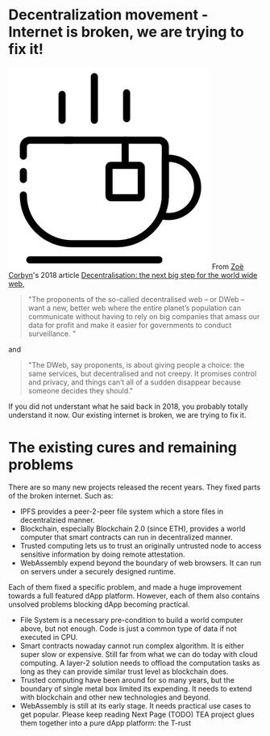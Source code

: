 # Decentralization movement - Internet is broken, we are trying to fix it!
![tea](/res/tea1.svg)
From [Zoë Corbyn](https://www.theguardian.com/profile/zoe-corbyn)'s 2018 article [Decentralisation: the next big step for the world wide web](https://www.theguardian.com/technology/2018/sep/08/decentralisation-next-big-step-for-the-world-wide-web-dweb-data-internet-censorship-brewster-kahle), 
>"The proponents of the so-called decentralised web – or DWeb – want a new, better web where the entire planet’s population can communicate without having to rely on big companies that amass our data for profit and make it easier for governments to conduct surveillance. "

and 


>"The DWeb, say proponents, is about giving people a choice: the same services, but decentralised and not creepy. It promises control and privacy, and things can’t all of a sudden disappear because someone decides they should."

If you did not understant what he said back in 2018, you probably totally understand it now. Our existing internet is broken, we are trying to fix it.

# The existing cures and remaining problems
There are so many new projects released the recent years. They fixed parts of the broken internet. Such as:
- IPFS provides a peer-2-peer file system which a store files in decentralzied manner.
- Blockchain, especially Blockchain 2.0 (since ETH), provides a world computer that smart contracts can run in decentralized manner.
- Trusted computing lets us to trust an originally untrusted node to access sensitive information by doing remote attestation.
- WebAssembly expend beyond the boundary of web browsers. It can run on servers under a securely designed runtime.

Each of them fixed a specific problem, and made a huge improvement towards a full featured dApp platform. However, each of them also contains unsolved problems blocking dApp becoming practical.
- File System is a necessary pre-condition to build a world computer above, but not enough. Code is just a common type of data if not executed in CPU.
- Smart contracts nowaday cannot run complex algorithm. It is either super slow or expensive. Still far from what we can do today with cloud computing. A layer-2 solution needs to offload the computation tasks as long as they can provide similar trust level as blockchain does.
- Trusted computing have been around for so many years, but the boundary of single metal box limited its expending. It needs to extend with blockchain and other new technologies and beyond.
- WebAssembly is still at its early stage. It needs practical use cases to get popular. 
Please keep reading Next Page (TODO) TEA project glues them together into a pure dApp platform: the T-rust